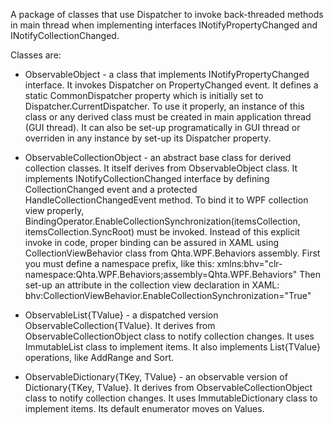 A package of classes that use Dispatcher to invoke back-threaded methods in main thread when implementing interfaces
INotifyPropertyChanged and INotifyCollectionChanged.

Classes are:
* ObservableObject - a class that implements INotifyPropertyChanged interface. It invokes Dispatcher on PropertyChanged event.
 It defines a static CommonDispatcher property which is initially set to Dispatcher.CurrentDispatcher.
 To use it properly, an instance of this class or any derived class must be created in main application thread (GUI thread).
 It can also be set-up programatically in GUI thread or overriden in any instance by set-up its Dispatcher property.

 * ObservableCollectionObject - an abstract base class for derived collection classes.
 It itself derives from ObservableObject class.
 It implements INotifyCollectionChanged interface by defining CollectionChanged event and a protected HandleCollectionChangedEvent method.
 To bind it to WPF collection view properly, 
         BindingOperator.EnableCollectionSynchronization(itemsCollection, itemsCollection.SyncRoot)
 must be invoked.
 Instead of this explicit invoke in code, proper binding can be assured in XAML using CollectionViewBehavior class from Qhta.WPF.Behaviors assembly.
 First you must define a namespace prefix, like this:
         xmlns:bhv="clr-namespace:Qhta.WPF.Behaviors;assembly=Qhta.WPF.Behaviors"
 Then set-up an attribute in the collection view declaration in XAML:
         bhv:CollectionViewBehavior.EnableCollectionSynchronization="True"

* ObservableList{TValue} - a dispatched version ObservableCollection{TValue}. 
 It derives from ObservableCollectionObject class to notify collection changes.
 It uses ImmutableList class to implement items.
 It also implements List{TValue} operations, like AddRange and Sort.

* ObservableDictionary{TKey, TValue} - an observable version of Dictionary{TKey, TValue}. 
 It derives from ObservableCollectionObject class to notify collection changes.
 It uses ImmutableDictionary class to implement items.
 Its default enumerator moves on Values.
